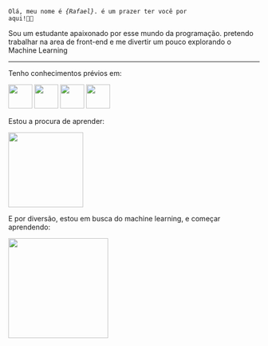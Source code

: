 <code>Olá, meu nome é <em>{Rafael}</em>. é um prazer ter você por aqui!&#x1F44B;&#x1F603;</code><br>
<p>Sou um estudante apaixonado por esse mundo da programação.
     pretendo trabalhar na area de front-end e me divertir um pouco explorando o Machine Learning
</p>
<hr>
<div>
  <p>Tenho conhecimentos prévios em:</p>
  <img src="https://cdn.jsdelivr.net/gh/devicons/devicon/icons/html5/html5-original.svg" style="width: 3rem;">
  <img src="https://cdn.jsdelivr.net/gh/devicons/devicon/icons/css3/css3-original.svg" style="width: 3rem;">
  <img src="https://cdn.jsdelivr.net/gh/devicons/devicon/icons/javascript/javascript-original.svg" style="width: 3rem;">
  <img src="https://cdn.jsdelivr.net/gh/devicons/devicon/icons/python/python-original.svg" style="width: 3rem;">
</div>
<div>
  <p>Estou a procura de aprender:</p>
  <img src="https://logos-download.com/wp-content/uploads/2016/09/React_logo_wordmark.png" style="width: 150px;">
</div>
<div>
  <p>E por diversão, estou em busca do machine learning, e começar aprendendo:</p>
  <img src="https://www.ambientelivre.com.br/images/logos_open_source/tensorflow_logo.png" style="width: 200px;">
</div>


<!---
RafaelDuque049/RafaelDuque049 is a ✨ special ✨ repository because its `README.md` (this file) appears on your GitHub profile.
You can click the Preview link to take a look at your changes.
--->
